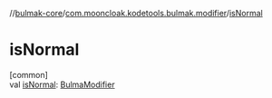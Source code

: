 //[bulmak-core](../../index.md)/[com.mooncloak.kodetools.bulmak.modifier](index.md)/[isNormal](is-normal.md)

# isNormal

[common]\
val [isNormal](is-normal.md): [BulmaModifier](-bulma-modifier/index.md)
